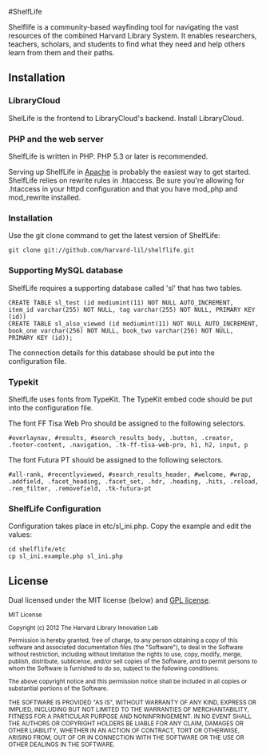 #ShelfLife

Shelflife is a community-based wayfinding tool for navigating the vast resources of the combined Harvard Library System. It enables researchers, teachers, scholars, and students to find what they need and help others learn from them and their paths.

## Installation

### LibraryCloud

ShelLife is the frontend to LibraryCloud's backend. Install LibraryCloud.

### PHP and the web server

ShelfLife is written in PHP. PHP 5.3 or later is recommended.

Serving up ShelfLife in [Apache](http://httpd.apache.org/) is probably the easiest way to get started. ShelfLife relies on rewrite rules in .htaccess. Be sure you're allowing for .htaccess in your httpd configuration and that you have mod_php and mod_rewrite installed.

### Installation

Use the git clone command to get the latest version of ShelfLife:

    git clone git://github.com/harvard-lil/shelflife.git

### Supporting MySQL database

ShelfLife requires a supporting database called 'sl' that has two tables.

    CREATE TABLE sl_test (id mediumint(11) NOT NULL AUTO_INCREMENT, item_id varchar(255) NOT NULL, tag varchar(255) NOT NULL, PRIMARY KEY (id))
    CREATE TABLE sl_also_viewed (id mediumint(11) NOT NULL AUTO_INCREMENT, book_one varchar(256) NOT NULL, book_two varchar(256) NOT NULL, PRIMARY KEY (id));
    
The connection details for this database should be put into the configuration file.

### Typekit

ShelfLife uses fonts from TypeKit.  The TypeKit embed code should be put into the configuration file.

The font FF Tisa Web Pro should be assigned to the following selectors.

    #overlaynav, #results, #search_results_body, .button, .creator, .footer-content, .navigation, .tk-ff-tisa-web-pro, h1, h2, input, p 

The font Futura PT should be assigned to the following selectors.

    #all-rank, #recentlyviewed, #search_results_header, #welcome, #wrap, .addfield, .facet_heading, .facet_set, .hdr, .heading, .hits, .reload, .rem_filter, .removefield, .tk-futura-pt

### ShelfLife Configuration

Configuration takes place in etc/sl_ini.php. Copy the example and edit the values:

    cd shelflife/etc
    cp sl_ini.example.php sl_ini.php

## License

Dual licensed under the MIT license (below) and [GPL license](http://www.gnu.org/licenses/gpl-3.0.html).

<small>
MIT License

Copyright (c) 2012 The Harvard Library Innovation Lab

Permission is hereby granted, free of charge, to any person obtaining a copy of this software and associated documentation files (the "Software"), to deal in the Software without restriction, including without limitation the rights to use, copy, modify, merge, publish, distribute, sublicense, and/or sell copies of the Software, and to permit persons to whom the Software is furnished to do so, subject to the following conditions:

The above copyright notice and this permission notice shall be included in all copies or substantial portions of the Software.

THE SOFTWARE IS PROVIDED "AS IS", WITHOUT WARRANTY OF ANY KIND, EXPRESS OR IMPLIED, INCLUDING BUT NOT LIMITED TO THE WARRANTIES OF MERCHANTABILITY, FITNESS FOR A PARTICULAR PURPOSE AND NONINFRINGEMENT. IN NO EVENT SHALL THE AUTHORS OR COPYRIGHT HOLDERS BE LIABLE FOR ANY CLAIM, DAMAGES OR OTHER LIABILITY, WHETHER IN AN ACTION OF CONTRACT, TORT OR OTHERWISE, ARISING FROM, OUT OF OR IN CONNECTION WITH THE SOFTWARE OR THE USE OR OTHER DEALINGS IN THE SOFTWARE.
</small>
